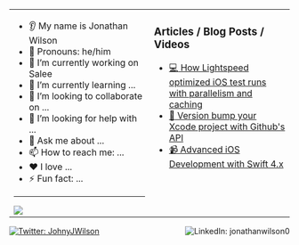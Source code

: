 
<table>
<tr>

<td valign="top" width="50%">

<!-- me starts -->
* 👂 My name is Jonathan Wilson
* 👩 Pronouns: he/him
* 🔭 I’m currently working on Salee
* 🌱 I’m currently learning ...
* 🤝 I’m looking to collaborate on ...
* 🤔 I’m looking for help with ...
* 💬 Ask me about ...
* 📫 How to reach me: ...
* ❤️ I love ...
* ⚡ Fun fact: ...

-------------------------
<img src="https://github-readme-stats.vercel.app/api?username=JonathanWilson1&show_icons=true&theme=dark"/>

<!-- me ends -->
</td>

<td valign="top" width="50%">

### Articles / Blog Posts / Videos
<!-- recent_releases starts -->
- [:computer: How Lightspeed optimized iOS test runs with parallelism and caching](https://circleci.com/blog/how-lightspeed-optimized-ios-testing/)
- [:iphone: Version bump your Xcode project with Github's API](https://dev.to/johnyjwilson/version-bump-your-xcode-project-with-github-s-api-gif)
- [:video_camera: Advanced iOS Development with Swift 4.x](https://www.udemy.com/course/advanced-ios-development-with-swift-4x/) 
<!-- recent_releases ends -->
</td>


</tr>
</table>

<a href="https://www.linkedin.com/in/jonathanwilson0/"><img src="https://img.shields.io/badge/linkedin-%230077B5.svg?style=for-the-badge&logo=linkedin" align="right" alt="LinkedIn: jonathanwilson0"></a> 
<a href="https://twitter.com/JohnyJWilson"><img src="https://img.shields.io/badge/twitter-%230077B5.svg?style=for-the-badge&logo=twitter" alt="Twitter: JohnyJWilson"></a> 

